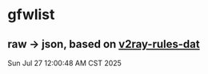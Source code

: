 # gfwlist
## raw -> json, based on [v2ray-rules-dat](https://github.com/Loyalsoldier/v2ray-rules-dat)
Sun Jul 27 12:00:48 AM CST 2025

